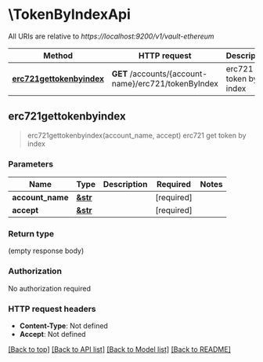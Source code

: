 # \TokenByIndexApi

All URIs are relative to *https://localhost:9200/v1/vault-ethereum*

Method | HTTP request | Description
------------- | ------------- | -------------
[**erc721gettokenbyindex**](TokenByIndexApi.md#erc721gettokenbyindex) | **GET** /accounts/{account-name}/erc721/tokenByIndex | erc721 get token by index



## erc721gettokenbyindex

> erc721gettokenbyindex(account_name, accept)
erc721 get token by index

### Parameters


Name | Type | Description  | Required | Notes
------------- | ------------- | ------------- | ------------- | -------------
**account_name** | [**&str**](.md) |  | [required] |
**accept** | [**&str**](.md) |  | [required] |

### Return type

 (empty response body)

### Authorization

No authorization required

### HTTP request headers

- **Content-Type**: Not defined
- **Accept**: Not defined

[[Back to top]](#) [[Back to API list]](../README.md#documentation-for-api-endpoints) [[Back to Model list]](../README.md#documentation-for-models) [[Back to README]](../README.md)


